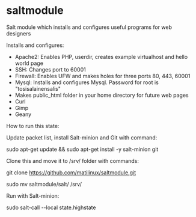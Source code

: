 # saltmodule
Salt module which installs and configures useful programs for web designers

Installs and configures:
- Apache2: Enables PHP, userdir, creates example virtualhost and hello world page
- SSH: Changes port to 60001
- Firewall: Enables UFW and makes holes for three ports 80, 443, 60001
- Mysql: Installs and configures Mysql. Password for root is "tosisalainensalis"
- Makes public_html folder in your home directory for future web pages
- Curl
- Gimp
- Geany

How to run this state:

Update packet list, install Salt-minion and Git with command:

sudo apt-get update && sudo apt-get install -y salt-minion git

Clone this and move it to /srv/ folder with commands:

git clone https://github.com/matilinux/saltmodule.git

sudo mv saltmodule/salt/ /srv/

Run with Salt-minion:

sudo salt-call --local state.highstate
